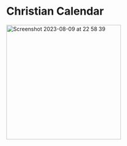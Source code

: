 # Christian Calendar
<img width="300" alt="Screenshot 2023-08-09 at 22 58 39" src="https://github.com/ChristianKatka/christian-calendar/assets/42738047/4b823ca5-864c-4ed0-9aa3-0d62b28a029d">
